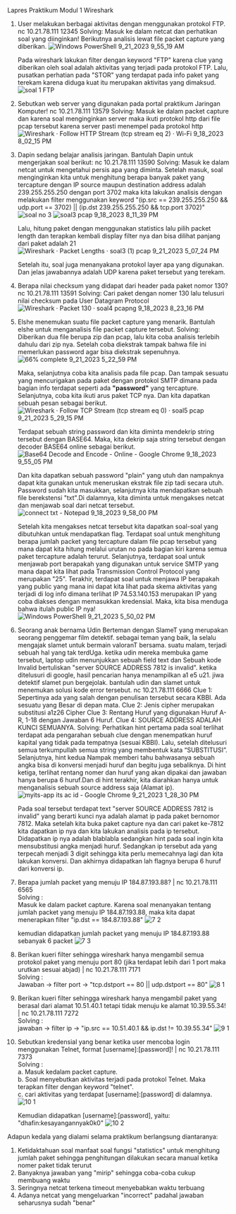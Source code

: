 Lapres Praktikum Modul 1 
Wireshark

1. User melakukan berbagai aktivitas dengan menggunakan protokol FTP.
   nc 10.21.78.111 12345
   Solving:
   Masuk ke dalam netcat dan perhatikan soal yang diinginkan! Berikutnya analisis lewat file packet capture yang diberikan.
![Windows PowerShell 9_21_2023 9_55_19 AM](https://github.com/yogs14/Jarkom-jarkoman/assets/121499055/29dcc7d7-0bb1-4949-9db8-75c4d26feb05)

   Pada wireshark lakukan filter dengan keyword "FTP" karena clue yang diberikan oleh soal adalah aktivitas yang terjadi pada protokol FTP.
   Lalu, pusatkan perhatian pada "STOR" yang terdapat pada info paket yang terekam karena diduga kuat itu merupakan aktivitas yang dimaksud.
   ![soal 1 FTP](https://github.com/yogs14/Jarkom-jarkoman/assets/121499055/b52564f0-f8d7-41de-ba41-d6e7f3c361c5)

2. Sebutkan web server yang digunakan pada portal praktikum Jaringan Komputer!
   nc 10.21.78.111 13579
   Solving:
   Masuk ke dalam packet capture dan karena soal menginginkan server maka ikuti protokol http dari file pcap tersebut karena server pasti menempel pada protokol http
   ![Wireshark · Follow HTTP Stream (tcp stream eq 2) · Wi-Fi 9_18_2023 8_02_15 PM](https://github.com/yogs14/Jarkom-jarkoman/assets/121499055/371d18eb-049c-4d0d-9f79-bdcb26c31a95)

3. Dapin sedang belajar analisis jaringan. Bantulah Dapin untuk mengerjakan soal berikut:
   nc 10.21.78.111 13590
   Solving:
   Masuk ke dalam netcat untuk mengetahui persis apa yang diminta. Setelah masuk, soal menginginkan kita untuk menghitung berapa banyak paket yang tercapture dengan IP source maupun destination address adalah 
   239.255.255.250 dengan port 3702 maka kita lakukan analisis dengan melakukan filter menggunakan keyword "(ip.src ==   239.255.255.250  && udp.port == 3702) || (ip.dst 239.255.255.250 &&  tcp.port 3702)"
   ![soal no 3](https://github.com/yogs14/Jarkom-jarkoman/assets/121499055/8ce211ba-f1cb-4316-ae90-2ba1ef093a34)
   ![soal3 pcap 9_18_2023 8_11_39 PM](https://github.com/yogs14/Jarkom-jarkoman/assets/121499055/1aa1e41b-0b64-47c4-a0db-e0a52f7dafc3)
   
   Lalu, hitung paket dengan menggunakan statistics lalu pilih packet length dan terapkan kembali display filter nya dan bisa dilihat panjang dari paket adalah 21
![Wireshark · Packet Lengths · soal3 (1) pcap 9_21_2023 5_07_24 PM](https://github.com/yogs14/Jarkom-jarkoman/assets/121499055/4ba18292-e42e-4df0-bc92-53a949e7a196)

   Setelah itu, soal juga menanyakana protokol layer apa yang digunakan. Dan jelas jawabannya adalah UDP karena paket tersebut yang terekam.
   
4. Berapa nilai checksum yang didapat dari header pada paket nomor 130?
   nc 10.21.78.111 13591
   Solving:
   Cari paket dengan nomer 130 lalu telusuri nilai checksum pada User Datagram Protocol
   ![Wireshark · Packet 130 · soal4 pcapng 9_18_2023 8_23_16 PM](https://github.com/yogs14/Jarkom-jarkoman/assets/121499055/e89ef38e-7fd2-42c4-80c1-e0872c5be6a0)

5. Elshe menemukan suatu file packet capture yang menarik. Bantulah elshe untuk menganalisis file packet capture tersebut.
   Solving:
   Diberikan dua file berupa zip dan pcap, lalu kita coba analisis terlebih dahulu dari zip nya. Setelah coba diekstrak tampak bahwa file ini memerlukan password agar bisa diekstrak sepenuhnya.
   ![66% complete 9_21_2023 5_22_59 PM](https://github.com/yogs14/Jarkom-jarkoman/assets/121499055/bba2ecad-c366-4259-9247-fe8118153998)

   Maka, selanjutnya coba kita analisis pada file pcap. Dan tampak sesuatu yang mencurigakan pada paket dengan protokol SMTP dimana pada bagian info terdapat seperti ada **"password"** yang tercapture. 
   Selanjutnya, coba kita ikuti arus paket TCP nya. Dan kita dapatkan sebuah pesan sebagai berikut. 
![Wireshark · Follow TCP Stream (tcp stream eq 0) · soal5 pcap 9_21_2023 5_29_15 PM](https://github.com/yogs14/Jarkom-jarkoman/assets/121499055/6a584d8c-2a19-4dc8-baac-416d3e2a9edd)

   Terdapat sebuah string password dan kita diminta mendekrip string tersebut dengan BASE64. Maka, kita dekrip saja string tersebut dengan decoder BASE64 online sebagai berikut.
![Base64 Decode and Encode - Online - Google Chrome 9_18_2023 9_55_05 PM](https://github.com/yogs14/Jarkom-jarkoman/assets/121499055/37845b13-c220-4d81-b99a-fce6f95a5c92)

   Dan kita dapatkan sebuah password "plain" yang utuh dan nampaknya dapat kita gunakan untuk meneruskan ekstrak file zip tadi secara utuh. Password sudah kita masukkan, selanjutnya kita mendapatkan sebuah file 
    berekstensi "txt".Di dalamnya, kita diminta untuk mengakses netcat dan menjawab soal dari netcat tersebut.
![connect txt - Notepad 9_18_2023 9_58_00 PM](https://github.com/yogs14/Jarkom-jarkoman/assets/121499055/b867591a-c8fe-4d64-9d82-2f42daec51ee)

   Setelah kita mengakses netcat tersebut kita dapatkan soal-soal yang dibutuhkan untuk mendapatkan flag. Terdapat soal untuk menghitung berapa jumlah packet yang tercapture dalam file pcap tersebut yang mana 
   dapat kita hitung melalui urutan no pada bagian kiri karena semua paket tercapture adalah terurut. Selanjutnya, terdapat soal untuk menjawab port berapakah yang digunakan untuk service SMTP yang mana dapat 
   kita lihat pada Transmission Control Protocol yang merupakan "25". Terakhir, terdapat soal untuk menjawa IP berapakah yang public yang mana ini dapat kita lihat pada skema aktivitas yang terjadi di log info 
   dimana terlihat IP 74.53.140.153 merupakan IP yang coba diakses dengan memasukkan kredensial. Maka, kita bisa menduga bahwa itulah public IP nya!
![Windows PowerShell 9_21_2023 5_50_02 PM](https://github.com/yogs14/Jarkom-jarkoman/assets/121499055/f105d187-dfe6-441e-9242-d982b8bf6611)

6. Seorang anak bernama Udin Berteman dengan SlameT yang merupakan seorang penggemar film detektif. sebagai teman yang baik, Ia selalu mengajak slamet untuk bermain valoranT bersama. suatu malam, terjadi sebuah 
   hal yang tak terdUga. ketika udin mereka membuka game tersebut, laptop udin menunjukkan sebuah field text dan Sebuah kode Invalid bertuliskan "server SOURCE ADDRESS 7812 is invalid". ketika ditelusuri di 
   google, hasil pencarian hanya menampilkan a1 e5 u21. jiwa detektif slamet pun bergejolak. bantulah udin dan slamet untuk menemukan solusi kode error tersebut.
   nc 10.21.78.111 6666
   Clue 1: Sepertinya ada yang salah dengan penulisan tersebut secara KBBI. Ada sesuatu yang Besar di depan mata.
   Clue 2: Jenis cipher merupakan substitusi a1z26 Cipher
   Clue 3: Rentang Huruf yang digunakan Huruf A-R, 1-18 dengan Jawaban 6 Huruf.
   Clue 4: SOURCE ADDRESS ADALAH KUNCI SEMUANYA.
   Solving:
   Perhatikan hint pertama pada soal terlihat terdapat ada pengarahan sebuah clue dengan menempatkan huruf kapital yang tidak pada tempatnya (sesuai KBBI). Lalu, setelah ditelusuri semua terkumpullah semua 
   string 
   yang membentuk kata “SUBSTITUSI”. Selanjutnya, hint kedua Nampak memberi tahu bahwasanya sebuah angka bisa di konversi menjadi huruf dan begitu juga sebaliknya. Di hint ketiga, terlihat rentang nomer dan 
   huruf yang akan dipakai dan jawaban hanya berupa 6 huruf.Dan di hint terakhir, kita diarahkan hanya untuk menganalisis sebuah source address saja (Alamat ip).
![myits-app its ac id - Google Chrome 9_21_2023 1_28_30 PM](https://github.com/yogs14/Jarkom-jarkoman/assets/121499055/c62c128f-1811-4285-b020-29f8e7dee1dc)

   Pada soal tersebut terdapat text  "server SOURCE ADDRESS 7812 is invalid" yang berarti kunci nya adalah alamat ip pada paket bernomor 7812. Maka setelah kita buka paket capture nya dan cari paket ke-7812 kita 
   dapatkan ip nya dan kita lakukan analisis pada ip tersebut. Didapatkan ip nya adalah blablabla sedangkan hint pada soal ingin kita mensubstitusi angka menjadi huruf. Sedangkan ip tersebut ada yang terpecah 
   menjadi 3 digit sehingga kita perlu memecahnya lagi dan kita lakukan konversi. Dan akhirnya didapatkan lah flagnya berupa 6 huruf dari konversi ip.

7. Berapa jumlah packet yang menuju IP 184.87.193.88? |
   nc 10.21.78.111 6565 <br>
   Solving : <br>
   Masuk ke dalam packet capture. Karena soal menanyakan tentang jumlah packet yang menuju IP 184.87.193.88, maka kita dapat menerapkan filter "ip.dst == 184.87.193.88"
   ![7 2](https://github.com/yogs14/Jarkom-jarkoman/assets/102472111/6616db01-4bbd-480c-8d02-b1fc731c9086)
   
   kemudian didapatkan jumlah packet yang menuju IP 184.87.193.88 sebanyak 6 packet
   ![7 3](https://github.com/yogs14/Jarkom-jarkoman/assets/102472111/e25d306d-b16b-4869-8c0d-27cf7c665623)

8. Berikan kueri filter sehingga wireshark hanya mengambil semua protokol paket yang menuju port 80 (jika terdapat lebih dari 1 port maka urutkan sesuai abjad) |
   nc 10.21.78.111 7171 <br>
   Solving : <br>
   Jawaban -> filter port -> "tcp.dstport == 80 || udp.dstport == 80"
   ![8 1](https://github.com/yogs14/Jarkom-jarkoman/assets/102472111/f08a4131-486d-4454-8727-86ea4d11a9d6)

9. Berikan kueri filter sehingga wireshark hanya mengambil paket yang berasal dari alamat 10.51.40.1 tetapi tidak menuju ke alamat 10.39.55.34! |
   nc 10.21.78.111 7272 <br>
   Solving : <br>
   jawaban -> filter ip -> "ip.src == 10.51.40.1 && ip.dst != 10.39.55.34"
   ![9 1](https://github.com/yogs14/Jarkom-jarkoman/assets/102472111/66b8a064-e602-44eb-a68c-51853045c713)

10. Sebutkan kredensial yang benar ketika user mencoba login menggunakan Telnet, format [username]:[password]! |
    nc 10.21.78.111 7373 <br>
    Solving : <br>
    a. Masuk kedalam packet capture. <br>
    b. Soal menyebutkan aktivitas terjadi pada protokol Telnet. Maka terapkan filter dengan keyword "telnet". <br>
    c. cari aktivitas yang terdapat [username]:[password] di dalamnya. <br>
    ![10 1](https://github.com/yogs14/Jarkom-jarkoman/assets/102472111/781e064d-df1f-4f49-88a3-f4f6bcbbc10b)

    Kemudian didapatkan [username]:[password], yaitu: "dhafin:kesayangannyak0k0"
    ![10 2](https://github.com/yogs14/Jarkom-jarkoman/assets/102472111/872939fb-72e4-4156-b74d-5a6823c23c7d)

Adapun kedala yang dialami selama praktikum berlangsung diantaranya: 
1. Ketidaktahuan soal manfaat soal fungsi "statistics" untuk menghitung jumlah paket sehingga penghitungan dilakukan secara manual ketika nomer paket tidak terurut
2. Banyaknya jawaban yang "mirip" sehingga coba-coba cukup membuang waktu
3. Seringnya netcat terkena timeout menyebabkan waktu terbuang
4. Adanya netcat yang mengeluarkan "incorrect" padahal jawaban seharusnya sudah "benar"

